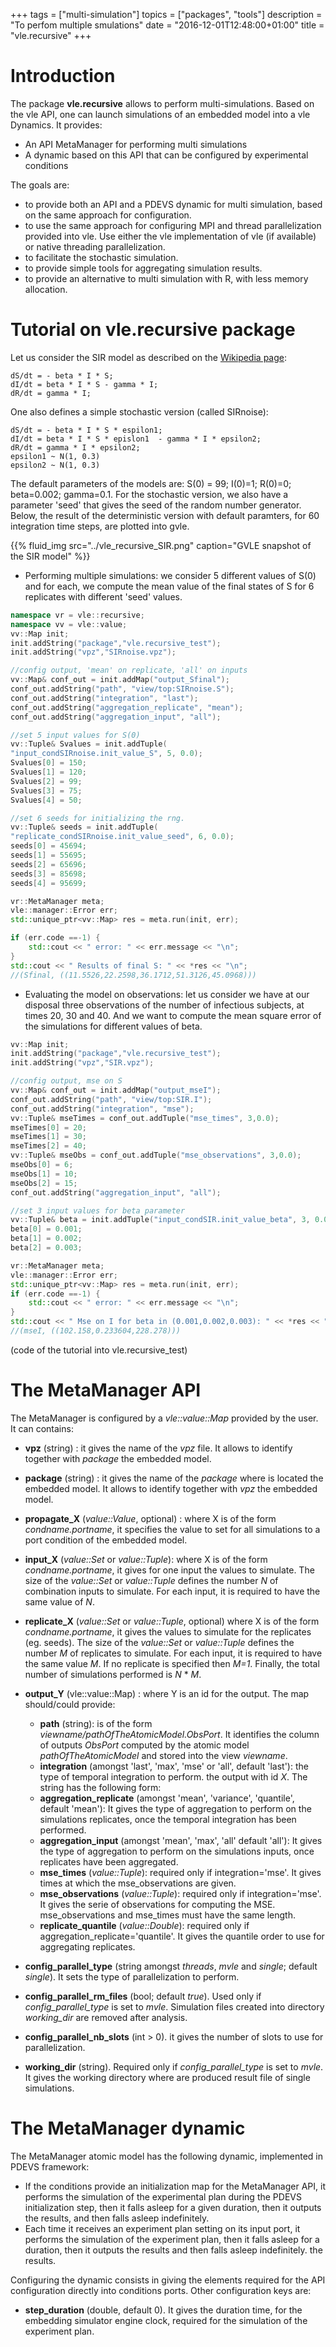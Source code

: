 +++
tags = ["multi-simulation"]
topics = ["packages", "tools"]
description = "To perfom multiple smulations"
date = "2016-12-01T12:48:00+01:00"
title = "vle.recursive"
+++

# Introduction <a name="Introduction"></a>

The package **vle.recursive** allows to perform multi-simulations.
Based on the vle API, one can launch simulations 
of an embedded model into a vle Dynamics. It provides:

* An API MetaManager for performing multi simulations
* A dynamic based on this API that can be configured by experimental conditions

The goals are:

* to provide both an API and a PDEVS dynamic for multi simulation, based on the
same approach for configuration.
* to use the same approach for configuring MPI and thread parallelization 
provided into vle. Use either the vle implementation of vle (if available)
or native threading parallelization. 
* to facilitate the stochastic simulation.
* to provide simple tools for aggregating simulation results.
* to provide an alternative to multi simulation with R, with less memory
allocation.

# Tutorial on vle.recursive package <a name="Tutorial"></a>

Let us consider the SIR model as described on the 
[Wikipedia page](https://en.wikipedia.org/wiki/Compartmental_models_in_epidemiology):

```
dS/dt = - beta * I * S;
dI/dt = beta * I * S - gamma * I;
dR/dt = gamma * I;
```
One also defines a simple stochastic version (called SIRnoise):

```
dS/dt = - beta * I * S * espilon1;
dI/dt = beta * I * S * epislon1  - gamma * I * epsilon2;
dR/dt = gamma * I * epsilon2;
epsilon1 ~ N(1, 0.3)
epsilon2 ~ N(1, 0.3)
```
The default parameters of the models are:
S(0) = 99; I(0)=1; R(0)=0; beta=0.002; gamma=0.1. For the stochastic version,
we also have a parameter 'seed' that gives the seed of the random number 
generator. Below, the result of the deterministic version with default
paramters, for 60 integration time steps, are plotted into gvle.

{{% fluid_img src="../vle_recursive_SIR.png" caption="GVLE snapshot of the SIR model" %}}

 * Performing multiple simulations: we consider 5 different values of S(0) and
 for each, we compute the mean value of the final states of S 
 for 6 replicates with different 'seed' values.


````c++
namespace vr = vle::recursive;
namespace vv = vle::value;
vv::Map init;
init.addString("package","vle.recursive_test");
init.addString("vpz","SIRnoise.vpz");

//config output, 'mean' on replicate, 'all' on inputs
vv::Map& conf_out = init.addMap("output_Sfinal");
conf_out.addString("path", "view/top:SIRnoise.S");
conf_out.addString("integration", "last");
conf_out.addString("aggregation_replicate", "mean");
conf_out.addString("aggregation_input", "all");

//set 5 input values for S(0)
vv::Tuple& Svalues = init.addTuple(
"input_condSIRnoise.init_value_S", 5, 0.0);
Svalues[0] = 150;
Svalues[1] = 120;
Svalues[2] = 99;
Svalues[3] = 75;
Svalues[4] = 50;

//set 6 seeds for initializing the rng.
vv::Tuple& seeds = init.addTuple(
"replicate_condSIRnoise.init_value_seed", 6, 0.0);
seeds[0] = 45694;
seeds[1] = 55695;
seeds[2] = 65696;
seeds[3] = 85698;
seeds[4] = 95699;

vr::MetaManager meta;
vle::manager::Error err;
std::unique_ptr<vv::Map> res = meta.run(init, err);

if (err.code ==-1) {
    std::cout << " error: " << err.message << "\n";
}
std::cout << " Results of final S: " << *res << "\n";
//(Sfinal, ((11.5526,22.2598,36.1712,51.3126,45.0968)))
````

* Evaluating the model on observations: let us consider we have at our disposal
three observations of the number of infectious subjects, 
at times 20, 30 and 40. And we want to compute the mean square error of the
simulations for different values of beta.

````c++
vv::Map init;
init.addString("package","vle.recursive_test");
init.addString("vpz","SIR.vpz");

//config output, mse on S
vv::Map& conf_out = init.addMap("output_mseI");
conf_out.addString("path", "view/top:SIR.I");
conf_out.addString("integration", "mse");
vv::Tuple& mseTimes = conf_out.addTuple("mse_times", 3,0.0);
mseTimes[0] = 20;
mseTimes[1] = 30;
mseTimes[2] = 40;
vv::Tuple& mseObs = conf_out.addTuple("mse_observations", 3,0.0);
mseObs[0] = 6;
mseObs[1] = 10;
mseObs[2] = 15;
conf_out.addString("aggregation_input", "all");

//set 3 input values for beta parameter
vv::Tuple& beta = init.addTuple("input_condSIR.init_value_beta", 3, 0.0);
beta[0] = 0.001;
beta[1] = 0.002;
beta[2] = 0.003;

vr::MetaManager meta;
vle::manager::Error err;
std::unique_ptr<vv::Map> res = meta.run(init, err);
if (err.code ==-1) {
    std::cout << " error: " << err.message << "\n";
}
std::cout << " Mse on I for beta in (0.001,0.002,0.003): " << *res << "\n";
//(mseI, ((102.158,0.233604,228.278)))
````

(code of the tutorial into vle.recursive_test)

# The MetaManager API  <a name="API"></a>

The MetaManager is configured by a *vle::value::Map* provided by the user.
It can contains:

* **vpz** (string) : it gives the name of the *vpz* file. It allows to
 identify together with *package* the embedded model.
* **package** (string) : it gives the name of the *package* where is located
 the embedded model. It allows to identify together with *vpz*
 the embedded model.
* **propagate_X** (*value::Value*, optional) : where X is of the 
 form *condname.portname*, it specifies the value to set for all simulations
 to a port condition of the embedded model. 
* **input_X** (*value::Set* or *value::Tuple*): where X is of the 
 form *condname.portname*, it gives for one input the values to simulate.
 The size of the *value::Set* or *value::Tuple* defines the number *N* of
 combination inputs to simulate. For each input, it is required to have
 the same value of *N*.
* **replicate_X** (*value::Set* or *value::Tuple*, optional) where X
 is of the form *condname.portname*, it gives the values to simulate for the
 replicates (eg. seeds). The size of the *value::Set* or *value::Tuple* defines
 the number *M* of replicates to simulate. For each input, it is required to have
 the same value *M*. If no replicate is specified then *M=1*. Finally, the total
 number of simulations performed is *N* * *M*. 
* **output_Y** (vle::value::Map) : where Y is an id for the output. 
 The map should/could provide:
    * **path** (string): is of the form *viewname/pathOfTheAtomicModel.ObsPort*.
  It identifies the column of outputs *ObsPort* computed by the atomic
  model *pathOfTheAtomicModel* and stored into the view *viewname*. 
    * **integration** (amongst 'last', 'max', 'mse' or 'all', default 'last'):
  the type of temporal integration to perform.
  the output with id *X*. The string has the following form:
    * **aggregation_replicate** (amongst 'mean', 'variance', 'quantile', 
  default 'mean'): It gives the type of aggregation to perform on the 
  simulations replicates, once the temporal integration has been performed.
    * **aggregation_input** (amongst 'mean', 'max', 'all'
  default 'all'): It gives the type of aggregation to perform on the
  simulations inputs, once replicates have been aggregated.
    * **mse_times** (*value::Tuple*): required only if integration='mse'.
  It gives times at which the mse_observations are given.
    * **mse_observations** (*value::Tuple*): required only if
  integration='mse'. It gives the serie of observations for computing the MSE.
  mse_observations and mse_times must have the same length.
    * **replicate_quantile** (*value::Double*): required only if 
  aggregation_replicate='quantile'. It gives the quantile order to use for 
  aggregating replicates.

* **config_parallel_type** (string amongst *threads*, *mvle* and *single*;
 default *single*). It sets the type of parallelization to perform.
* **config_parallel_rm_files** (bool; default *true*). Used only 
 if *config_parallel_type* is set to *mvle*. Simulation files created into
 directory *working_dir* are removed after analysis.
* **config_parallel_nb_slots** (int > 0). it gives the number of slots to
 use for parallelization.
* **working_dir** (string). Required only if *config_parallel_type* is set 
 to *mvle*. It gives the working directory where are produced result file of single
 simulations.


# The MetaManager dynamic <a name="dynamic"></a>

 The MetaManager atomic model has the following dynamic, implemented in PDEVS
 framework:
 
 * If the conditions provide an initialization map for the MetaManager API,
 it performs the simulation of the experimental plan during the PDEVS 
 initialization step, then it falls asleep for a given duration, then it outputs 
 the results, and then falls asleep indefinitely.
 * Each time it receives an experiment plan setting on its input port, 
 it performs the simulation of the experiment plan, then it falls asleep for a
 duration, then it outputs the results and then falls asleep indefinitely. 
 the results.


Configuring the dynamic consists in giving the elements required for the API 
 configuration directly into conditions ports. Other configuration keys are:

 * **step_duration** (double, default 0). It gives the duration time, for 
 the embedding simulator engine clock, required for the simulation of the
 experiment plan. 
 



 
 
 
 
 
